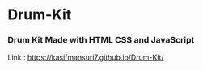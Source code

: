 # Drum-Kit

<h3>Drum Kit Made with HTML CSS and JavaScript</h3>

Link : <https://kasifmansuri7.github.io/Drum-Kit/>
